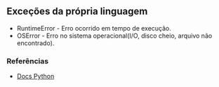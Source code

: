 ## Exceções da própria linguagem
  
* RuntimeError - Erro ocorrido em tempo de execução.
* OSError - Erro no sistema operacional(I/O, disco cheio, arquivo não encontrado).
  
### Referências
  
* [Docs Python](https://docs.python.org/3/library/exceptions.html)  

